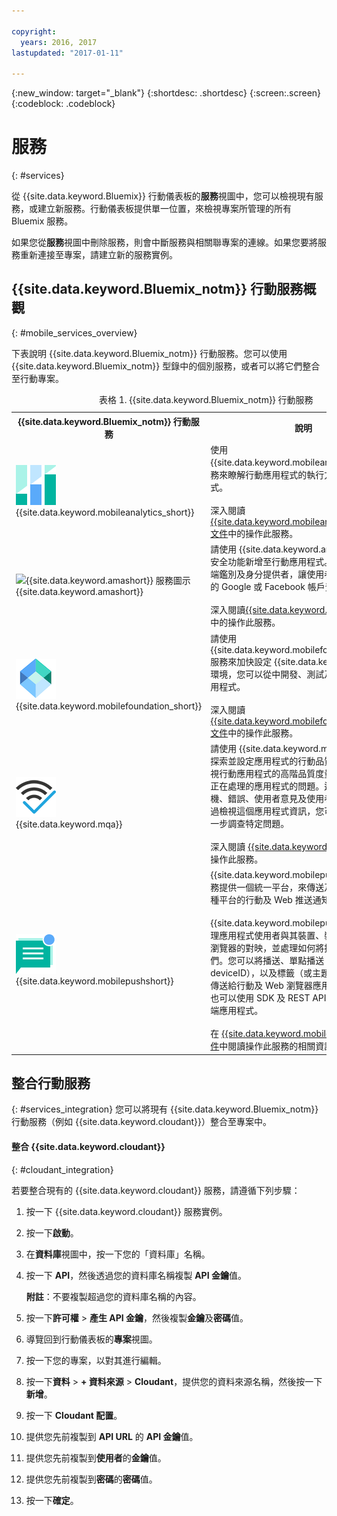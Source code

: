 ```yaml
---

copyright:
  years: 2016, 2017
lastupdated: "2017-01-11"

---
```

{:new_window: target="_blank"}
{:shortdesc: .shortdesc}
{:screen:.screen}
{:codeblock: .codeblock}

# 服務
{: #services}

從 {{site.data.keyword.Bluemix}} 行動儀表板的**服務**視圖中，您可以檢視現有服務，或建立新服務。行動儀表板提供單一位置，來檢視專案所管理的所有 Bluemix 服務。  

如果您從**服務**視圖中刪除服務，則會中斷服務與相關聯專案的連線。如果您要將服務重新連接至專案，請建立新的服務實例。

## {{site.data.keyword.Bluemix_notm}} 行動服務概觀
{: #mobile_services_overview}

下表說明 {{site.data.keyword.Bluemix_notm}} 行動服務。您可以使用 {{site.data.keyword.Bluemix_notm}} 型錄中的個別服務，或者可以將它們整合至行動專案。

<table summary="此表格說明 {{site.data.keyword.Bluemix_notm}} 行動服務，並提供服務文件的鏈結">
<caption>表格 1. {{site.data.keyword.Bluemix_notm}} 行動服務</caption>
<th>{{site.data.keyword.Bluemix_notm}} 行動服務</th>
<th>說明</th>
<tr>
<td> <img src="images/mobile_analytics_icon.png" alt="{{site.data.keyword.mobileanalytics_short}} 圖示"><br/>{{site.data.keyword.mobileanalytics_short}}</td>
<td valign="top">使用 {{site.data.keyword.mobileanalytics_full}} 服務來瞭解行動應用程式的執行方式及其使用方式。<br/><br/>
深入閱讀 <a href="/docs/services/mobileanalytics/index.html" alt="{{site.data.keyword.mobileanalytics_short}} 文件鏈結">{{site.data.keyword.mobileanalytics_short}} 文件</a>中的操作此服務。
</td>
</tr>
<tr>
<td><img src="images/authentication_icon
.png" alt="{{site.data.keyword.amashort}} 服務圖示"><br/>{{site.data.keyword.amashort}}</td>
<td valign="top">請使用 {{site.data.keyword.amafull}} 服務，將安全功能新增至行動應用程式。您可以配置用戶端鑑別及身分提供者，讓使用者可以利用其現有的 Google 或 Facebook 帳戶登入應用程式。<br/><br/>
深入閱讀<a href="/docs/services/mobileaccess/index.html" alt="{{site.data.keyword.amashort}} 文件鏈結">{{site.data.keyword.amashort}}文件</a>中的操作此服務。</td>
</tr>
<tr>
<td><img src="images/MFPFoundation_icon.png" alt="{{site.data.keyword.mobilefoundation_short}} 服務圖示"><br/> {{site.data.keyword.mobilefoundation_short}}</td>
<td valign="top">請使用 {{site.data.keyword.mobilefoundation_long}} 服務來加快設定 {{site.data.keyword.mfp_full}} 環境，您可以從中開發、測試及操作企業行動應用程式。<br/><br/>
深入閱讀 <a href="/docs/services/mobilefoundation/index.html" alt="{{site.data.keyword.mobilefoundation_short}} 文件鏈結">{{site.data.keyword.mobilefoundation_short}}文件</a>中的操作此服務。</td>
</tr>
<tr>
<td><img src="images/mqa_icon.png" alt="{{site.data.keyword.mqa}} 服務圖示"><br/>{{site.data.keyword.mqa}}</td>
<td valign="top">請使用 {{site.data.keyword.mqafull}} 服務，來探索並設定應用程式的行動品質服務。您可以檢視行動應用程式的高階品質度量值，快速瞭解您正在處理的應用程式的問題。這些度量值包括當機、錯誤、使用者意見及使用者觀感等資訊。透過檢視這個應用程式資訊，您可以判定是否要進一步調查特定問題。<br/><br/>
深入閱讀 <a href="/docs/services/MobileQualityAssurance/index.html" alt="{{site.data.keyword.mqa}} 文件鏈結">{{site.data.keyword.mqa}}文件</a>中的操作此服務。</td>
</tr>
<tr>
<td><img src="images/push_icon.png" alt="{{site.data.keyword.mobilepushshort}} 服務圖示"><br/>{{site.data.keyword.mobilepushshort}}</td>
<td valign="top">{{site.data.keyword.mobilepushfull}} 服務服務提供一個統一平台，來傳送及管理目標設為各種平台的行動及 Web 推送通知。
<br/><br/>
{{site.data.keyword.mobilepushshort}} 可管理應用程式使用者與其裝置、裝置平台、Web 瀏覽器的對映，並處理如何將推送通知分派給他們。您可以將播送、單點播送（根據 userID、deviceID），以及標籤（或主題）當作推送通知傳送給行動及 Web 瀏覽器應用程式使用者。您也可以使用 SDK 及 REST API，進一步開發用戶端應用程式。
<br/><br/>
在 <a href="/docs/services/mobilepush/index.html" alt="{{site.data.keyword.mobilepushshort}} 文件鏈結">{{site.data.keyword.mobilepushshort}} 文件</a>中閱讀操作此服務的相關資訊。</td>
</table>

## 整合行動服務
{: #services_integration}
您可以將現有 {{site.data.keyword.Bluemix_notm}} 行動服務（例如 {{site.data.keyword.cloudant}}）整合至專案中。


#### 整合 {{site.data.keyword.cloudant}}
{: #cloudant_integration}

若要整合現有的 {{site.data.keyword.cloudant}} 服務，請遵循下列步驟：

1. 按一下 {{site.data.keyword.cloudant}} 服務實例。
2. 按一下**啟動**。
3. 在**資料庫**視圖中，按一下您的「資料庫」名稱。
4. 按一下 **API**，然後透過您的資料庫名稱複製 **API 金鑰**值。

   **附註**：不要複製超過您的資料庫名稱的內容。

5. 按一下**許可權** > **產生 API 金鑰**，然後複製**金鑰**及**密碼**值。
6. 導覽回到行動儀表板的**專案**視圖。
7. 按一下您的專案，以對其進行編輯。
8. 按一下**資料** > **+ 資料來源** > **Cloudant**，提供您的資料來源名稱，然後按一下**新增**。
9. 按一下 **Cloudant 配置**。
10. 提供您先前複製到 **API URL** 的 **API 金鑰**值。
11. 提供您先前複製到**使用者**的**金鑰**值。
12. 提供您先前複製到**密碼**的**密碼**值。
13. 按一下**確定**。

